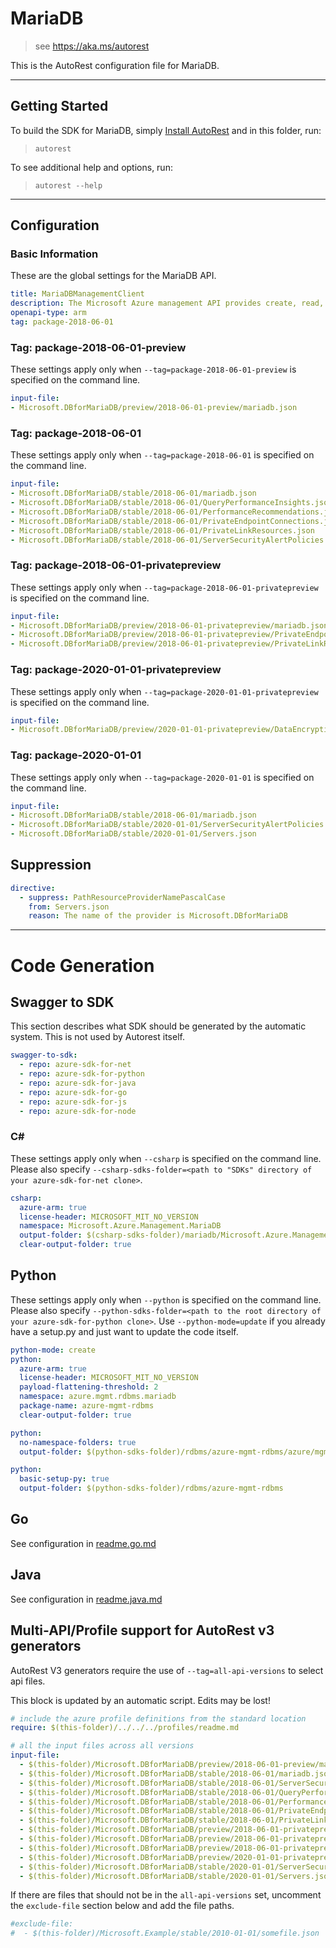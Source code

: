 # MariaDB

> see https://aka.ms/autorest

This is the AutoRest configuration file for MariaDB.



---
## Getting Started
To build the SDK for MariaDB, simply [Install AutoRest](https://aka.ms/autorest/install) and in this folder, run:

> `autorest`

To see additional help and options, run:

> `autorest --help`
---

## Configuration



### Basic Information
These are the global settings for the MariaDB API.

``` yaml
title: MariaDBManagementClient
description: The Microsoft Azure management API provides create, read, update, and delete functionality for Azure MariaDB resources including servers, databases, firewall rules, VNET rules, log files and configurations with new business model.
openapi-type: arm
tag: package-2018-06-01
```

### Tag: package-2018-06-01-preview

These settings apply only when `--tag=package-2018-06-01-preview` is specified on the command line.

``` yaml $(tag) == 'package-2018-06-01-preview'
input-file:
- Microsoft.DBforMariaDB/preview/2018-06-01-preview/mariadb.json
```


### Tag: package-2018-06-01

These settings apply only when `--tag=package-2018-06-01` is specified on the command line.

``` yaml $(tag) == 'package-2018-06-01'
input-file:
- Microsoft.DBforMariaDB/stable/2018-06-01/mariadb.json
- Microsoft.DBforMariaDB/stable/2018-06-01/QueryPerformanceInsights.json
- Microsoft.DBforMariaDB/stable/2018-06-01/PerformanceRecommendations.json
- Microsoft.DBforMariaDB/stable/2018-06-01/PrivateEndpointConnections.json
- Microsoft.DBforMariaDB/stable/2018-06-01/PrivateLinkResources.json
- Microsoft.DBforMariaDB/stable/2018-06-01/ServerSecurityAlertPolicies.json
```


### Tag: package-2018-06-01-privatepreview

These settings apply only when `--tag=package-2018-06-01-privatepreview` is specified on the command line.

``` yaml $(tag) == 'package-2018-06-01-privatepreview'
input-file:
- Microsoft.DBforMariaDB/preview/2018-06-01-privatepreview/mariadb.json
- Microsoft.DBforMariaDB/preview/2018-06-01-privatepreview/PrivateEndpointConnections.json
- Microsoft.DBforMariaDB/preview/2018-06-01-privatepreview/PrivateLinkResources.json
```

### Tag: package-2020-01-01-privatepreview

These settings apply only when `--tag=package-2020-01-01-privatepreview` is specified on the command line.


``` yaml $(tag) == 'package-2020-01-01-privatepreview'
input-file:
- Microsoft.DBforMariaDB/preview/2020-01-01-privatepreview/DataEncryptionKeys.json
```


### Tag: package-2020-01-01

These settings apply only when `--tag=package-2020-01-01` is specified on the command line.

``` yaml $(tag) == 'package-2020-01-01'
input-file:
- Microsoft.DBforMariaDB/stable/2018-06-01/mariadb.json
- Microsoft.DBforMariaDB/stable/2020-01-01/ServerSecurityAlertPolicies.json
- Microsoft.DBforMariaDB/stable/2020-01-01/Servers.json
```

## Suppression
``` yaml
directive:
  - suppress: PathResourceProviderNamePascalCase
    from: Servers.json
    reason: The name of the provider is Microsoft.DBforMariaDB
```

---
# Code Generation


## Swagger to SDK

This section describes what SDK should be generated by the automatic system.
This is not used by Autorest itself.

``` yaml $(swagger-to-sdk)
swagger-to-sdk:
  - repo: azure-sdk-for-net
  - repo: azure-sdk-for-python
  - repo: azure-sdk-for-java
  - repo: azure-sdk-for-go
  - repo: azure-sdk-for-js
  - repo: azure-sdk-for-node
```


### C#

These settings apply only when `--csharp` is specified on the command line.
Please also specify `--csharp-sdks-folder=<path to "SDKs" directory of your azure-sdk-for-net clone>`.

``` yaml $(csharp)
csharp:
  azure-arm: true
  license-header: MICROSOFT_MIT_NO_VERSION
  namespace: Microsoft.Azure.Management.MariaDB
  output-folder: $(csharp-sdks-folder)/mariadb/Microsoft.Azure.Management.MariaDB/src/Generated
  clear-output-folder: true
```


## Python

These settings apply only when `--python` is specified on the command line.
Please also specify `--python-sdks-folder=<path to the root directory of your azure-sdk-for-python clone>`.
Use `--python-mode=update` if you already have a setup.py and just want to update the code itself.

``` yaml $(python)
python-mode: create
python:
  azure-arm: true
  license-header: MICROSOFT_MIT_NO_VERSION
  payload-flattening-threshold: 2
  namespace: azure.mgmt.rdbms.mariadb
  package-name: azure-mgmt-rdbms
  clear-output-folder: true
```
``` yaml $(python) && $(python-mode) == 'update'
python:
  no-namespace-folders: true
  output-folder: $(python-sdks-folder)/rdbms/azure-mgmt-rdbms/azure/mgmt/rdbms/mariadb
```
``` yaml $(python) && $(python-mode) == 'create'
python:
  basic-setup-py: true
  output-folder: $(python-sdks-folder)/rdbms/azure-mgmt-rdbms
```

## Go

See configuration in [readme.go.md](./readme.go.md)

## Java

See configuration in [readme.java.md](./readme.java.md)

## Multi-API/Profile support for AutoRest v3 generators

AutoRest V3 generators require the use of `--tag=all-api-versions` to select api files.

This block is updated by an automatic script. Edits may be lost!

``` yaml $(tag) == 'all-api-versions' /* autogenerated */
# include the azure profile definitions from the standard location
require: $(this-folder)/../../../profiles/readme.md

# all the input files across all versions
input-file:
  - $(this-folder)/Microsoft.DBforMariaDB/preview/2018-06-01-preview/mariadb.json
  - $(this-folder)/Microsoft.DBforMariaDB/stable/2018-06-01/mariadb.json
  - $(this-folder)/Microsoft.DBforMariaDB/stable/2018-06-01/ServerSecurityAlertPolicies.json
  - $(this-folder)/Microsoft.DBforMariaDB/stable/2018-06-01/QueryPerformanceInsights.json
  - $(this-folder)/Microsoft.DBforMariaDB/stable/2018-06-01/PerformanceRecommendations.json
  - $(this-folder)/Microsoft.DBforMariaDB/stable/2018-06-01/PrivateEndpointConnections.json
  - $(this-folder)/Microsoft.DBforMariaDB/stable/2018-06-01/PrivateLinkResources.json
  - $(this-folder)/Microsoft.DBforMariaDB/preview/2018-06-01-privatepreview/mariadb.json
  - $(this-folder)/Microsoft.DBforMariaDB/preview/2018-06-01-privatepreview/PrivateEndpointConnections.json
  - $(this-folder)/Microsoft.DBforMariaDB/preview/2018-06-01-privatepreview/PrivateLinkResources.json
  - $(this-folder)/Microsoft.DBforMariaDB/preview/2020-01-01-privatepreview/DataEncryptionKeys.json
  - $(this-folder)/Microsoft.DBforMariaDB/stable/2020-01-01/ServerSecurityAlertPolicies.json
  - $(this-folder)/Microsoft.DBforMariaDB/stable/2020-01-01/Servers.json

```

If there are files that should not be in the `all-api-versions` set,
uncomment the  `exclude-file` section below and add the file paths.

``` yaml $(tag) == 'all-api-versions'
#exclude-file:
#  - $(this-folder)/Microsoft.Example/stable/2010-01-01/somefile.json
```
